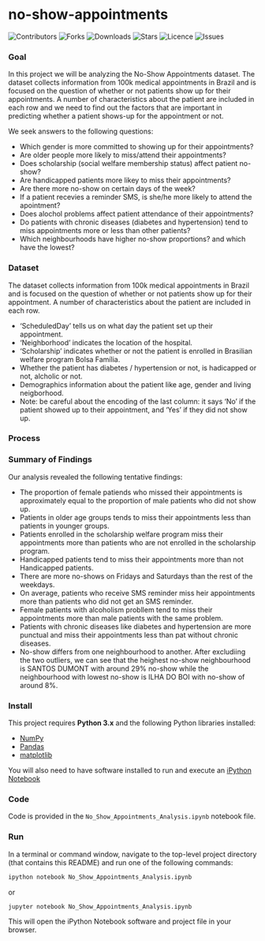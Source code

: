 # no-show-appointments

![Contributors](https://img.shields.io/github/contributors/walidsi/no-show-appointments?style=plastic)
![Forks](https://img.shields.io/github/forks/walidsi/no-show-appointments)
![Downloads](https://img.shields.io/github/downloads/walidsi/no-show-appointments/total)
![Stars](https://img.shields.io/github/stars/walidsi/no-show-appointments)
![Licence](https://img.shields.io/github/license/walidsi/no-show-appointments)
![Issues](https://img.shields.io/github/issues/walidsi/no-show-appointments)

### Goal
In this project we will be analyzing the No-Show Appointments dataset. The dataset collects information from 100k medical appointments in Brazil and is focused on the question of whether or not patients show up for their appointments. A number of characteristics about the patient are included in each row and we need to find out the factors that are important in predicting whether a patient shows-up for the appointment or not.

We seek answers to the following questions:
- Which gender is more committed to showing up for their appointments?
- Are older people more likely to miss/attend their appointments?
- Does scholarship (social welfare membership status) affect patient no-show?
- Are handicapped patients more likey to miss their appointments?
- Are there more no-show on certain days of the week?
- If a patient recevies a reminder SMS, is she/he more likely to attend the apointment?
- Does alochol problems affect patient attendance of their appointments?
- Do patients with chronic diseases (diabetes and hypertension) tend to miss appointments more or less than other patients?
- Which neighbourhoods have higher no-show proportions? and which have the lowest?

### Dataset
The dataset collects information from 100k medical appointments in Brazil and is focused on the question of whether or not patients show up
for their appointment. A number of characteristics about the patient are included in each row.
- ‘ScheduledDay’ tells us on what day the patient set up their appointment.
- ‘Neighborhood’ indicates the location of the hospital.
- ‘Scholarship’ indicates whether or not the patient is enrolled in Brasilian welfare program Bolsa Família.
- Whether the patient has diabetes / hypertension or not, is hadicapped or not, alcholic or not.
- Demographics information about the patient like age, gender and living neigborhood. 
- Note: be careful about the encoding of the last column: it says ‘No’ if the patient showed up to their appointment, and ‘Yes’ if they did not show up.

### Process

### Summary of Findings
Our analysis revealed the following tentative findings:
- The proportion of female patiends who missed their appointments is approximately equal to the proportion of male patients who did not show up.
- Patients in older age groups tends to miss their appointments less than patients in younger groups.
- Patients enrolled in the scholarship welfare program miss their appointments more than patients who are not enrolled in the scholarship program.
- Handicapped patients tend to miss their appointments more than not Handicapped patients.
- There are more no-shows on Fridays and Saturdays than the rest of the weekdays.
- On average, patients who receive SMS reminder miss heir appointments more than patients who did not get an SMS reminder.
- Female patients with alcoholism probllem tend to miss their appointments more than male patients with the same problem.
- Patients with chronic diseases like diabetes and hypertension are more punctual and miss their appointments less than pat without chronic diseases.
- No-show differs from one neighbourhood to another. After excludiing the two outliers, we can see that the heighest no-show neighbourhood is SANTOS DUMONT with around 29% no-show while the neighbourhood with lowest no-show is ILHA DO BOI with no-show of around 8%.


### Install
This project requires **Python 3.x** and the following Python libraries installed:
- [NumPy](http://www.numpy.org/)
- [Pandas](http://pandas.pydata.org)
- [matplotlib](http://matplotlib.org/)

You will also need to have software installed to run and execute an [iPython Notebook](http://ipython.org/notebook.html)

### Code
Code is provided in the `No_Show_Appointments_Analysis.ipynb` notebook file.

### Run
In a terminal or command window, navigate to the top-level project directory (that contains this README) and run one of the following commands:

```bash
ipython notebook No_Show_Appointments_Analysis.ipynb
```  
or
```bash
jupyter notebook No_Show_Appointments_Analysis.ipynb
```

This will open the iPython Notebook software and project file in your browser.

